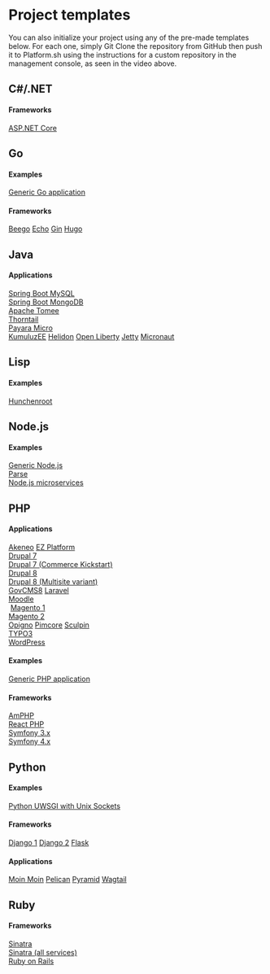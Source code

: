 # Project templates

You can also initialize your project using any of the pre-made templates below.  For each one, simply Git Clone the repository from GitHub then push it to Platform.sh using the instructions for a custom repository in the management console, as seen in the video above.

## C#/.NET

<section class="examples-lists">

<div>
  <h4>Frameworks</h4>
  <a href="https://github.com/platformsh-templates/aspnet-core">ASP.NET Core</a>
</div>

</section>

## Go

<section class="examples-lists">

<div>
  <h4>Examples</h4>
  <a href="https://github.com/platformsh-templates/golang">Generic Go application</a>
</div>

<div>
  <h4>Frameworks</h4>
  <a href="https://github.com/platformsh-templates/beego">Beego</a>
  <a href="https://github.com/platformsh-templates/echo">Echo</a>
  <a href="https://github.com/platformsh-templates/gin">Gin</a>
  <a href="https://github.com/platformsh-templates/hugo">Hugo</a>
</div>

</section>

## Java

<section class="examples-lists">

<div>
  <h4>Applications</h4>
  <a href="https://github.com/platformsh-templates/spring-boot-maven-mysql">Spring Boot MySQL</a><br />
  <a href="https://github.com/platformsh-templates/spring-mvc-maven-mongodb">Spring Boot MongoDB</a><br />
  <a href="https://github.com/platformsh-templates/microprofile-tomee">Apache Tomee</a><br />
  <a href="https://github.com/platformsh-templates/microprofile-thorntail">Thorntail</a><br />
  <a href="https://github.com/platformsh-templates/microprofile-payara">Payara Micro</a><br />
  <a href="https://github.com/platformsh-templates/microprofile-kumuluzee">KumuluzEE</a>
  <a href="https://github.com/platformsh-templates/microprofile-helidon">Helidon</a>
  <a href="https://github.com/platformsh-templates/microprofile-openliberty">Open Liberty</a>
  <a href="https://github.com/platformsh-templates/jetty">Jetty</a>
    <a href="https://github.com/platformsh-templates/micronaut">Micronaut</a>
</div>

</section>

## Lisp

<section class="examples-lists">

<div>
  <h4>Examples</h4>
  <a href="https://github.com/platformsh-templates/lisp">Hunchenroot</a><br />
</div>

</section>

## Node.js

<section class="examples-lists">

<div>
  <h4>Examples</h4>
  <a href="https://github.com/platformsh-templates/nodejs">Generic Node.js</a><br />
  <a href="https://github.com/platformsh-examples/platformsh-example-parseit">Parse</a><br />
  <a href="https://github.com/platformsh-examples/platformsh-example-nodejs-microservices">Node.js microservices</a>
</div>

</section>

## PHP

<section class="examples-lists">

<div>
  <h4>Applications</h4>
  <a href="https://github.com/platformsh-templates/akeneo">Akeneo</a>
  <a href="https://github.com/ezsystems/ezplatform">EZ Platform</a><br />
  <a href="https://github.com/platformsh-templates/drupal7">Drupal 7</a><br />
  <a href="https://github.com/platformsh-examples/platformsh-example-drupalcommerce7">Drupal 7 (Commerce Kickstart)</a><br />
  <a href="https://github.com/platformsh-templates/drupal8">Drupal 8</a><br />
  <a href="https://github.com/platformsh-templates/drupal8-multisite">Drupal 8 (Multisite variant)</a><br />
  <a href="https://github.com/platformsh-templates/govcms8">GovCMS8</a>
  <a href="https://github.com/platformsh-templates/laravel">Laravel</a><br />
  <a href="https://github.com/platformsh-examples/platformsh-example-moodle">Moodle</a><br />
  <a href="https://github.com/platformsh-examples/platformsh-example-magento1">Magento 1</a><br />
  <a href="https://github.com/platformsh-templates/magento2ce">Magento 2</a><br />
  <a href="https://github.com/platformsh-templates/opigno">Opigno</a>
  <a href="https://github.com/platformsh-templates/pimcore">Pimcore</a>
  <a href="https://github.com/platformsh-templates/sculpin">Sculpin</a><br />
  <a href="https://github.com/platformsh-templates/typo3">TYPO3</a><br />
  <a href="https://github.com/platformsh-templates/wordpress">WordPress</a>
</div>

<div>
  <h4>Examples</h4>
  <a href="https://github.com/platformsh-templates/php">Generic PHP application</a><br />
</div>


<div>
  <h4>Frameworks</h4>
  <a href="https://github.com/platformsh-examples/platformsh-example-amphp">AmPHP</a><br />
  <a href="https://github.com/platformsh-examples/platformsh-example-reactphp">React PHP</a><br />
  <a href="https://github.com/platformsh-templates/symfony3">Symfony 3.x</a><br />
  <a href="https://github.com/platformsh-templates/symfony4">Symfony 4.x</a><br />
</div>

</section>

## Python

<section class="examples-lists">

<div>
  <h4>Examples</h4>
  <a href="https://github.com/platformsh-templates/python3-uwsgi">Python UWSGI with Unix Sockets</a><br />
</div>

<div>
  <h4>Frameworks</h4>
  <a href="https://github.com/platformsh-templates/django1">Django 1</a>
  <a href="https://github.com/platformsh-templates/django2">Django 2</a>
  <a href="https://github.com/platformsh-templates/flask">Flask</a><br />
</div>


<div>
  <h4>Applications</h4>
  <a href="https://github.com/platformsh-templates/moinmoin">Moin Moin</a>
  <a href="https://github.com/platformsh-templates/pelican">Pelican</a>
  <a href="https://github.com/platformsh-templates/pyramid">Pyramid</a>
  <a href="https://github.com/platformsh-templates/wagtail">Wagtail</a><br />
</div>

</section>

## Ruby

<section class="examples-lists">

<div>
  <h4>Frameworks</h4>
  <a href="https://github.com/platformsh-examples/platformsh-example-sinatra">Sinatra</a><br />
  <a href="https://github.com/platformsh-examples/platformsh-example-ruby-sinatra-all-the-services">Sinatra (all services)</a><br />
  <a href="https://github.com/platformsh-templates/rails">Ruby on Rails</a>
</div>

</section>
